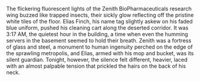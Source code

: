 The flickering fluorescent lights of the Zenith BioPharmaceuticals research wing buzzed like trapped insects, their sickly glow reflecting off the pristine white tiles of the floor. Elias Finch, his name tag slightly askew on his faded blue uniform, pushed his cleaning cart along the deserted corridor.  It was 3:17 AM, the quietest hour in the building, a time when even the humming servers in the basement seemed to hold their breath. Zenith was a fortress of glass and steel, a monument to human ingenuity perched on the edge of the sprawling metropolis, and Elias, armed with his mop and bucket, was its silent guardian. Tonight, however, the silence felt different, heavier, laced with an almost palpable tension that prickled the hairs on the back of his neck.
